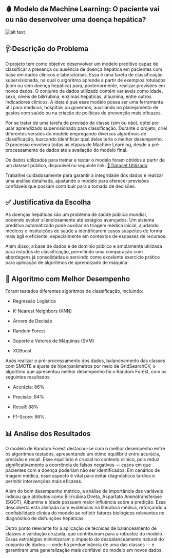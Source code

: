 ## 🩸 Modelo de Machine Learning: O paciente vai ou não desenvolver uma doença hepática? 

![alt text](<imagens/Imagem do WhatsApp de 2025-04-21 à(s) 13.53.20_1a970805.jpg>)

## 🩺Descrição do Problema

O projeto tem como objetivo desenvolver um modelo preditivo capaz de classificar a presença ou ausência de doença hepática em pacientes com base em dados clínicos e laboratoriais. Essa é uma tarefa de classificação supervisionada, na qual o algoritmo aprende a partir de exemplos rotulados (com ou sem doença hepática) para, posteriormente, realizar previsões em novos dados.
O conjunto de dados utilizado contém variáveis como idade, sexo, níveis de bilirrubina, enzimas hepáticas, albumina, entre outros indicadores clínicos. 
A ideia é que esse modelo possa ser uma ferramenta útil para médicos, hospitais ou governos, auxiliando no planejamento de gastos com saúde ou na criação de políticas de prevenção mais eficazes.  

Por se tratar de uma tarefa de previsão de classe (sim ou não), optei por usar aprendizado supervisionado para classificação. Durante o projeto, criei diferentes versões do modelo empregando diversos algoritmos de classificação, buscando identificar qual deles teria o melhor desempenho. O processo envolveu todas as etapas de Machine Learning, desde a pré-processamento de dados até a avaliação do modelo final.  

Os dados utilizados para treinar e testar o modelo foram obtidos a partir de um dataset público, disponível no seguinte link: [🔗 Dataset Utilizado](https://archive.ics.uci.edu/dataset/225/ilpd+indian+liver+patient+dataset)

Trabalhei cuidadosamente para garantir a integridade dos dados e realizar uma análise detalhada, ajustando o modelo para oferecer previsões confiáveis que possam contribuir para a tomada de decisões.

## ✅ Justificativa da Escolha

As doenças hepáticas são um problema de saúde pública mundial, podendo evoluir silenciosamente até estágios avançados. Um sistema preditivo automatizado pode auxiliar na triagem médica inicial, ajudando médicos e instituições de saúde a identificarem casos suspeitos de forma mais ágil e eficiente, especialmente em contextos de escassez de recursos.

Além disso, a base de dados é de domínio público e amplamente utilizada para estudos de classificação, permitindo uma comparação com abordagens já consolidadas e servindo como excelente exercício prático para aplicação de algoritmos de aprendizado de máquina.

## 🤖 Algoritmo com Melhor Desempenho

Foram testados diferentes algoritmos de classificação, incluindo:

- Regressão Logística

- K-Nearest Neighbors (KNN)

- Árvore de Decisão

- Random Forest

- Suporte a Vetores de Máquinas (SVM)

- XGBoost

Após realizar o pré-processamento dos dados, balanceamento das classes com SMOTE e ajuste de hiperparâmetros por meio de GridSearchCV, o algoritmo que apresentou melhor desempenho foi o Random Forest, com os seguintes resultados:

- Acurácia: 86%

- Precisão: 84%

- Recall: 88%

- F1-Score: 86%


## 📊 Análise dos Resultados

O modelo de Random Forest destacou-se com o melhor desempenho entre os algoritmos testados, apresentando um ótimo equilíbrio entre acurácia, precisão e recall. Esse equilíbrio é crucial no contexto clínico, pois reduz significativamente a ocorrência de falsos negativos — casos em que pacientes com a doença poderiam não ser identificados. Em cenários de triagem médica, esse aspecto é vital para evitar diagnósticos tardios e permitir intervenções mais eficazes.

Além do bom desempenho métrico, a análise de importância das variáveis indicou que atributos como Bilirrubina Direta, Aspartato Aminotransferase (SGOT), Albumina e Idade possuem maior influência sobre a predição. Essa descoberta está alinhada com evidências na literatura médica, reforçando a confiabilidade clínica do modelo ao refletir fatores biológicos relevantes no diagnóstico de disfunções hepáticas.

Outro ponto relevante foi a aplicação de técnicas de balanceamento de classes e validação cruzada, que contribuíram para a robustez do modelo. Essas estratégias minimizaram o impacto do desbalanceamento natural do conjunto de dados — onde há predominância de uma das classes — e garantiram uma generalização mais confiável do modelo em novos dados.

